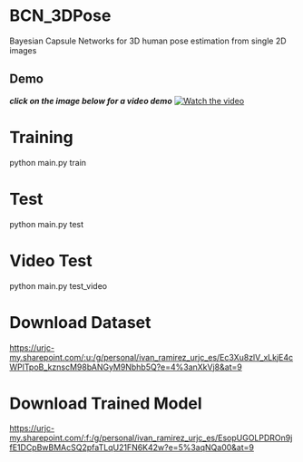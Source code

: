 # BCN_3DPose
Bayesian Capsule Networks for 3D human pose estimation from single 2D images

## Demo
**_click on the image below for a video demo_**
[![Watch the video](https://img.youtube.com/vi/cJsPnm-T9cA/maxresdefault.jpg)](https://youtu.be/cJsPnm-T9cA)

# Training
python main.py train

# Test
python main.py test

# Video Test
python main.py test_video


# Download Dataset
https://urjc-my.sharepoint.com/:u:/g/personal/ivan_ramirez_urjc_es/Ec3Xu8zlV_xLkjE4cWPlTpoB_kznscM98bANGyM9Nbhb5Q?e=4%3anXkVj8&at=9
# Download Trained Model
https://urjc-my.sharepoint.com/:f:/g/personal/ivan_ramirez_urjc_es/EsopUGOLPDROn9jfE1DCpBwBMAcSQ2pfaTLqU21FN6K42w?e=5%3aqNQa00&at=9
